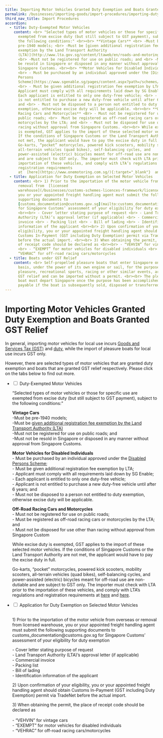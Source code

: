 ```yaml
---
title: Importing Motor Vehicles Granted Duty Exemption and Boats Granted GST Relief
permalink: /businesses/importing-goods/import-procedures/importing-duty-exempted-motor-vehicles-and-gst-exempted-boats
third_nav_title: Import Procedures
accordion:
  - title: Duty-Exempted Motor Vehicles
    content: <br> "Selected types of motor vehicles or those for specific use are
      exempted from excise duty (but still subject to GST payment), subject to
      the following conditions:" <br><br> **Vintage Cars** <br> -Must be
      pre-1940 models; <br> -Must be [given additional registration fee
      exemption by the Land Transport Authority
      (LTA)](http://www.lta.gov.sg/content/ltaweb/en/roads-and-motoring/owning-a-vehicle/registering-your-vehicle/registration-of-vintage-vehicles.html){:target="_blank"};
      <br> -Must not be registered for use on public roads; and <br> -Must not
      be resold in Singapore or disposed in any manner without approval from
      Singapore Customs. <br><br> **Motor Vehicles for Disabled Individuals**
      <br> - Must be purchased by an individual approved under the [Disabled
      Persons
      Scheme](https://www.sgenable.sg/pages/content.aspx?path=/schemes/transport/disabled-persons-scheme/){:target="_blank"};
      <br> - Must be given additional registration fee exemption by LTA; <br> -
      Applicant must comply with all requirements laid down by SG Enable; <br> -
      Each applicant is entitled to only one duty-free vehicle; <br> - Applicant
      is not entitled to purchase a new duty-free vehicle until after 6 years;
      and <br> - Must not be disposed to a person not entitled to duty
      exemption, otherwise excise duty will be applicable. <br><br> **Off-Road
      Racing Cars and Motorcycles** <Br> - Must not be registered for use on
      public roads; <br>  Must be registered as off-road racing cars or
      motorcycles by the LTA; and <br> - Must not be disposed for use other than
      racing without approval from Singapore Customs. <br><br> While excise duty
      is exempted, GST applies to the import of these selected motor vehicles.
      If the conditions of Singapore Customs or the Land Transport Authority are
      not met, the applicant would have to pay the excise duty in full. <br><br>
      Go-karts, “pocket” motorcycles, powered kick scooters, mobility scooters,
      all-terrain vehicles (quad bikes), self-balancing cycles, and
      power-assisted (electric) bicycles meant for off-road use are non-dutiable
      and are subject to GST only. The importer must check with LTA prior to the
      importation of these vehicles, and comply with LTA’s regulations and
      registration requirements
      at  [here](https://www.onemotoring.com.sg/){:target="_blank"}  and  [here.](http://www.lta.gov.sg/){:target="_blank"}
  - title: Application for Duty Exemption on Selected Motor Vehicles
    content: <br> 1) Prior to the importation of the motor vehicle from overseas or
      removal from  [licensed
      warehouse](/businesses/customs-schemes-licences-framework/licensed-warehouse-scheme),
      you or your appointed freight handling agent must submit the following
      supporting documents to
      [customs_documentation@customs.gov.sg](mailto:customs_documentation@customs.gov.sg)
      for Singapore Customs’ assessment of your eligibility for duty exemption
      <br><br> - Cover letter stating purpose of request <br> - Land Transport
      Authority (LTA)’s approval letter (if applicable) <br> - Commercial
      invoice <br> - Packing list <br> - Bill of lading <br> - Identification
      information of the applicant <br><br> 2) Upon confirmation of your
      eligibility, you or your appointed freight handling agent should obtain
      Customs In-Payment (GST including Duty Exemption) permit via TradeNet
      before the actual import. <br><br> 3) When obtaining the permit, the place
      of receipt code should be declared as <br><br> - “VEHVIN” for vintage cars
      <br> - “EXEMPT” for motor vehicles for disabled individuals <br> -
      “VEHRAC” for off-road racing cars/motorcycles
  - title: Boats under GST Relief
    content: <br> Self-propelled pleasure boats that enter Singapore on a temporary
      basis, under the power of its own engine or sail, for the purpose of
      pleasure, recreational sports, racing or other similar events, are granted
      GST relief and can be imported without a permit. <br><br> The pleasure
      boat must depart Singapore once the purpose has been accomplished. GST is
      payable if the boat is subsequently sold, disposed or transferred locally.
---
```

# Importing Motor Vehicles Granted Duty Exemption and Boats Granted GST Relief

In general, importing motor vehicles for local use incurs  [Goods and Services Tax (GST)](/businesses/valuation-duties-taxes-fees/goods-and-services-tax-gst) and  [duty]( /businesses/valuation-duties-taxes-and-fees/duties-and-dutiable-goods), while the import of pleasure boats for local use incurs GST only.

However, there are selected types of motor vehicles that are granted duty exemption and boats that are granted GST relief respectively. Please click on the tabs below to find out more.

<ul class="jekyllcodex_accordion1">
  <li>
		<input type="checkbox" id="accordion1">
    <label for="accordion1">Duty-Exempted Motor Vehicles</label>
    <div>
				 <p>“Selected types of motor vehicles or those for specific use are exempted from excise duty (but still subject to GST payment), subject to the following conditions:"</p>
			<p><b>Vintage Cars</b>
				<br>-Must be pre-1940 models;<br>-Must be <a href="https://www.lta.gov.sg/content/ltagov/en.html">given additional registration fee exemption by the Land Transport Authority (LTA)</a>
		<br>-Must not be registered for use on public roads; and
		<br>-Must not be resold in Singapore or disposed in any manner without approval from Singapore Customs.</p>
		<p><b>Motor Vehicles for Disabled Individuals</b>
			<br>- Must be purchased by an individual approved under the <a href="https://www.lta.gov.sg/content/ltagov/en.html">Disabled Persons Scheme</a>;
			<br>- Must be given additional registration fee exemption by LTA;
			<br>- Applicant must comply with all requirements laid down by SG Enable;
			<br>- Each applicant is entitled to only one duty-free vehicle;
			<br>- Applicant is not entitled to purchase a new duty-free vehicle until after 6 years; and
			<br>- Must not be disposed to a person not entitled to duty exemption, otherwise excise duty will be applicable.</br></p>
    <p><b>Off-Road Racing Cars and Motorcycles</b>
			<br>- Must not be registered for use on public roads;
			<br>- Must be registered as off-road racing cars or motorcycles by the LTA; and	
			<br>- Must not be disposed for use other than racing without approval from Singapore Custom</br>
<p>While excise duty is exempted, GST applies to the import of these selected motor vehicles. If the conditions of Singapore Customs or the Land Transport Authority are not met, the applicant would have to pay the excise duty in full.</p>
<p>Go-karts, “pocket” motorcycles, powered kick scooters, mobility scooters, all-terrain vehicles (quad bikes), self-balancing cycles, and power-assisted (electric) bicycles meant for off-road use are non-dutiable and are subject to GST only. The importer must check with LTA prior to the importation of these vehicles, and comply with LTA’s regulations and registration requirements at <a href="https://onemotoring.lta.gov.sg/content/onemotoring/home/redirection.html">here</a> and <a href="https://www.lta.gov.sg/content/ltagov/en.html">here</a>.
	</p>
	<li>
	<input type="checkbox" id="accordion2">
    <label for="accordion2">Application for Duty Exemption on Selected Motor Vehicles</label>
    <div>
			<p><br>1) Prior to the importation of the motor vehicle from overseas or removal from licensed warehouse, you or your appointed freight handling agent must submit the following supporting documents to customs_documentation@customs.gov.sg for Singapore Customs’ assessment of your eligibility for duty exemption
			<p>
				- Cover letter stating purpose of request
				<br>- Land Transport Authority (LTA)’s approval letter (if applicable)
<br>- Commercial invoice
<br>- Packing list
<br>- Bill of lading
<br>- Identification information of the applicant
				<p>
				2) Upon confirmation of your eligibility, you or your appointed freight handling agent should obtain Customs In-Payment (GST including Duty Exemption) permit via TradeNet before the actual import.</p>
			<p>3) When obtaining the permit, the place of receipt code should be declared as
				<br><br>
				- “VEHVIN” for vintage cars
				<br>
				- “EXEMPT” for motor vehicles for disabled individuals
				<br>
				- “VEHRAC” for off-road racing cars/motorcycles</p>
	</div>
	</li>
	</ul>